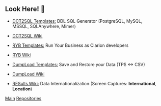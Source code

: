 <!-- ### Greetings! 👋 -->

## Look Here! 👋

* [DCT2SQL Templates:](https://github.com/RobertArtigas/DCT2SQL) DDL SQL Generator (PostgreSQL, MySQL, MSSQL, SQLAnywhere, Mimer)
* [DCT2SQL Wiki](https://github.com/RobertArtigas/DCT2SQL/wiki) 
* [RYB Templates:](https://github.com/RobertArtigas/RYB) Run Your Business as Clarion developers
* [RYB Wiki](https://github.com/RobertArtigas/RYB/wiki) 
* [DumpLoad Templates:](https://github.com/RobertArtigas/DumpLoad) Save and Restore your Data (TPS <-> CSV)
* [DumpLoad Wiki](https://github.com/RobertArtigas/DumpLoad/wiki) 

* [RESults Wiki:](https://github.com/RobertArtigas/RES_Docs/wiki) Data Internationalization (Screen Captures: **International**, **Location**)


<!-- [Home](https://github.com/RobertArtigas) -->
[Main](https://github.com/RobertArtigas) 
[Repositories](https://github.com/RobertArtigas?tab=repositories)


<!--
**RobertArtigas/RobertArtigas** is a ✨ _special_ ✨ repository because its `README.md` (this file) appears on your GitHub profile.

Here are some ideas to get you started:

- 🔭 I’m currently working on ...
- 🌱 I’m currently learning ...
- 👯 I’m looking to collaborate on ...
- 🤔 I’m looking for help with ...
- 💬 Ask me about ...
- 📫 How to reach me: ...
- 😄 Pronouns: ...
- ⚡ Fun fact: ...
-->
